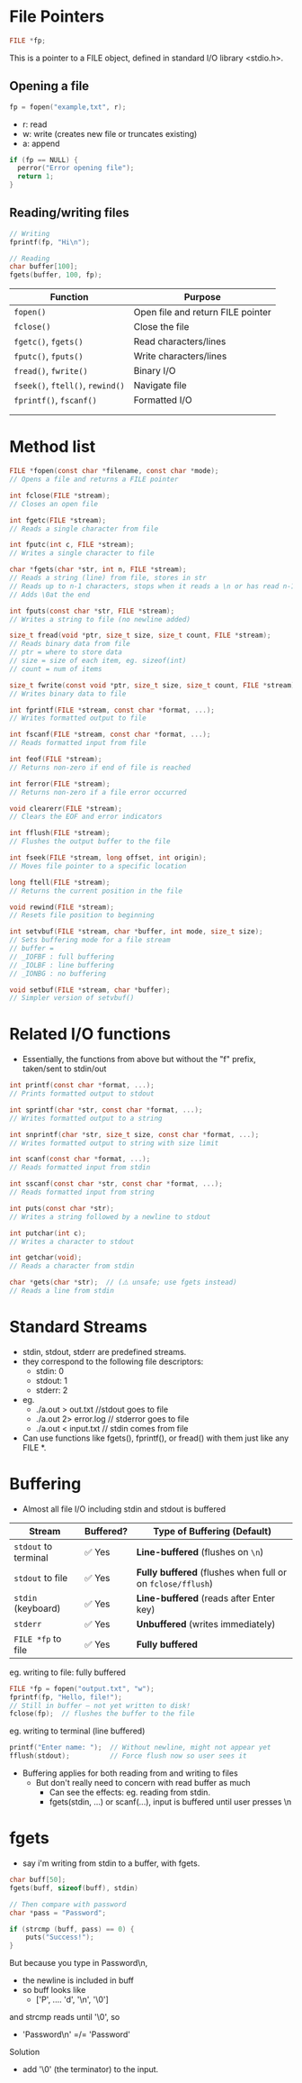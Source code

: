 # File Pointers

```c
FILE *fp;
```

This is a pointer to a FILE object, defined in standard I/O library <stdio.h>.

## Opening a file
```c
fp = fopen("example,txt", r);
```
- r: read
- w: write (creates new file or truncates existing)
- a: append

```c
if (fp == NULL) {
  perror("Error opening file");
  return 1;
}
```

## Reading/writing files
```c
// Writing
fprintf(fp, "Hi\n");

// Reading
char buffer[100];
fgets(buffer, 100, fp);
```

| Function                         | Purpose                           |
| -------------------------------- | --------------------------------- |
| `fopen()`                        | Open file and return FILE pointer |
| `fclose()`                       | Close the file                    |
| `fgetc()`, `fgets()`             | Read characters/lines             |
| `fputc()`, `fputs()`             | Write characters/lines            |
| `fread()`, `fwrite()`            | Binary I/O                        |
| `fseek()`, `ftell()`, `rewind()` | Navigate file                     |
| `fprintf()`, `fscanf()`          | Formatted I/O                     |
|                                  |                                   |
|                                  |                                   |

# Method list
```c
FILE *fopen(const char *filename, const char *mode);  
// Opens a file and returns a FILE pointer

int fclose(FILE *stream);  
// Closes an open file

int fgetc(FILE *stream);  
// Reads a single character from file

int fputc(int c, FILE *stream);  
// Writes a single character to file

char *fgets(char *str, int n, FILE *stream);  
// Reads a string (line) from file, stores in str
// Reads up to n-1 characters, stops when it reads a \n or has read n-1 char or hits EOF. 
// Adds \0at the end

int fputs(const char *str, FILE *stream);  
// Writes a string to file (no newline added)

size_t fread(void *ptr, size_t size, size_t count, FILE *stream);  
// Reads binary data from file
// ptr = where to store data
// size = size of each item, eg. sizeof(int)
// count = num of items

size_t fwrite(const void *ptr, size_t size, size_t count, FILE *stream); 
// Writes binary data to file

int fprintf(FILE *stream, const char *format, ...);  
// Writes formatted output to file

int fscanf(FILE *stream, const char *format, ...);  
// Reads formatted input from file

int feof(FILE *stream);  
// Returns non-zero if end of file is reached

int ferror(FILE *stream);  
// Returns non-zero if a file error occurred

void clearerr(FILE *stream);  
// Clears the EOF and error indicators

int fflush(FILE *stream);  
// Flushes the output buffer to the file

int fseek(FILE *stream, long offset, int origin);  
// Moves file pointer to a specific location

long ftell(FILE *stream);  
// Returns the current position in the file

void rewind(FILE *stream);  
// Resets file position to beginning

int setvbuf(FILE *stream, char *buffer, int mode, size_t size);  
// Sets buffering mode for a file stream
// buffer =
// _IOFBF : full buffering
// _IOLBF : line buffering
// _IONBG : no buffering

void setbuf(FILE *stream, char *buffer);  
// Simpler version of setvbuf()

```

# Related I/O functions
- Essentially, the functions from above but without the "f" prefix, taken/sent to stdin/out
```c
int printf(const char *format, ...);  
// Prints formatted output to stdout

int sprintf(char *str, const char *format, ...);  
// Writes formatted output to a string

int snprintf(char *str, size_t size, const char *format, ...);  
// Writes formatted output to string with size limit

int scanf(const char *format, ...);  
// Reads formatted input from stdin

int sscanf(const char *str, const char *format, ...);  
// Reads formatted input from string

int puts(const char *str);  
// Writes a string followed by a newline to stdout

int putchar(int c);  
// Writes a character to stdout

int getchar(void);  
// Reads a character from stdin

char *gets(char *str);  // (⚠️ unsafe; use fgets instead)  
// Reads a line from stdin

```

# Standard Streams
- stdin, stdout, stderr are predefined streams.
- they correspond to the following file descriptors:
	- stdin: 0
	- stdout: 1
	- stderr: 2
- eg.
	- ./a.out > out.txt //stdout goes to file
	- ./a.out 2> error.log // stderror goes to file
	- ./a.out < input.txt // stdin comes from file
- Can use functions like fgets(), fprintf(), or fread() with them just like any FILE \*.

# Buffering
- Almost all file I/O including stdin and stdout is buffered

| Stream               | Buffered? | Type of Buffering (Default)                                  |
| -------------------- | --------- | ------------------------------------------------------------ |
| `stdout` to terminal | ✅ Yes     | **Line-buffered** (flushes on `\n`)                          |
| `stdout` to file     | ✅ Yes     | **Fully buffered** (flushes when full or on `fclose/fflush`) |
| `stdin` (keyboard)   | ✅ Yes     | **Line-buffered** (reads after Enter key)                    |
| `stderr`             | ✅ Yes     | **Unbuffered** (writes immediately)                          |
| `FILE *fp` to file   | ✅ Yes     | **Fully buffered**                                           |


eg. writing to file: fully buffered
```c
FILE *fp = fopen("output.txt", "w");
fprintf(fp, "Hello, file!");
// Still in buffer – not yet written to disk!
fclose(fp);  // flushes the buffer to the file
```

eg. writing to terminal (line buffered)
```c
printf("Enter name: ");  // Without newline, might not appear yet
fflush(stdout);          // Force flush now so user sees it
```


- Buffering applies for both reading from and writing to files
	- But don't really need to concern with read buffer as much
		- Can see the effects: eg. reading from stdin.
		- fgets(stdin, ...) or scanf(...), input is buffered until user presses \n

# fgets
- say i'm writing from stdin to a buffer, with fgets.

```c
char buff[50];
fgets(buff, sizeof(buff), stdin)

// Then compare with password
char *pass = "Password";

if (strcmp (buff, pass) == 0) {
	puts("Success!");
}
```

But because you type in Password\n,
- the newline is included in buff 
- so buff looks like
	- ['P', .... 'd', '\n', '\0']

and strcmp reads until '\0', so
- 'Password\n' =/= 'Password'

Solution
- add '\0' (the terminator) to the input.